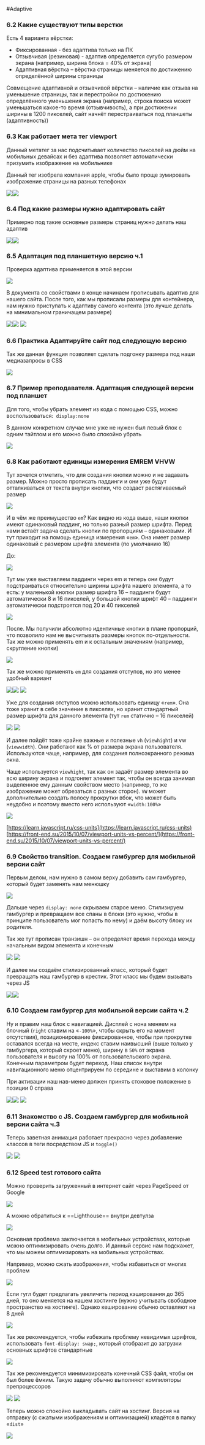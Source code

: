 #Adaptive

### 6.2 Какие существуют типы верстки

Есть 4 варианта вёрстки:

- Фиксированная - без адаптива только на ПК
- Отзывчивая (резиновая) - адаптив определяется сугубо размером экрана (например, ширина блока = 40% от экрана)
- Адаптивная вёрстка – вёрстка страницы меняется по достижению определённой ширины страницы

Совмещение адаптивной и отзывчивой вёрстки – наличие как отзыва на уменьшение страницы, так и перестройки по достижению определённого уменьшения экрана (например, строка поиска может уменьшаться какое-то время (отзывчивость), а при достижении ширины в 1200 пикселей, сайт начнёт перестраиваться под планшеты (адаптивность))

### 6.3 Как работает мета тег viewport

Данный метатег за нас подсчитывает количество пикселей на дюйм на мобильных девайсах и без адаптива позволяет автоматически призумить изображение на мобильнике

Данный тег изобрела компания apple, чтобы было проще зумировать изображение страницы на разных телефонах

![](_png/e119c944da631c371b85e4f2ef12c763.png)![](_png/be91fa16ae4209d1a59b5e5812f822cd.png)

### 6.4 Под какие размеры нужно адаптировать сайт

Примерно под такие основные размеры страниц нужно делать наш адаптив

![](_png/b7993f4f321583f3c80aad5153b28313.png)![](_png/23631bc9551103817b6fa1414ee240b1.png)

### 6.5 Адаптация под планшетную версию ч.1

Проверка адаптива применяется в этой версии

![](_png/e6060de953765c4b30b8217e4dd90458.png)

В документа со свойствами в конце начинаем прописывать адаптив для нашего сайта. После того, как мы прописали размеры для контейнера, нам нужно приступать к адаптиву самого контента (это лучше делать на минимальном граничащем размере)

![](_png/a075b2daae44562ee2b00289756d2adb.png)![](_png/08dff462f677dfdbce819ac07688dc1b.png) ![](_png/67aa6603a468e7867e9a7632b3ec3ebd.png)

### 6.6 Практика Адаптируйте сайт под следующую версию

Так же данная функция позволяет сделать подгонку размера под наши медиазапросы в CSS

![](_png/ea9fe77f0a6f9487ac2bf11af64334b3.png)

### 6.7 Пример преподавателя. Адаптация следующей версии под планшет

Для того, чтобы убрать элемент из кода с помощью CSS, можно воспользоваться:  `display:none`

В данном конкретном случае мне уже не нужен был левый блок с одним тайтлом и его можно было спокойно убрать

![](_png/565a956b2da580db0b166ea2010395e2.png)

### 6.8 Как работают единицы измерения EMREM VHVW

Тут хочется отметить, что для создания кнопки можно и не задавать размер. Можно просто прописать паддинги и они уже будут отталкиваться от текста внутри кнопки, что создаст растягиваемый размер

![](_png/287fb57c484cc82e728e59b4cb208528.png)

И в чём же преимущество `em`? Как видно из кода выше, наши кнопки имеют одинаковый паддинг, но только разный размер шрифта. Перед нами встаёт задача сделать кнопки по пропорциям – одинаковыми. И тут приходит на помощь единица измерения «`em`». Она имеет размер одинаковый с размером шрифта элемента (по умолчанию 16)

До:

![](_png/8c0880c911cd6faf068671547dd6d5f5.png)

Тут мы уже выставляем паддинги через em и теперь они будут подстраиваться относительно ширины шрифта нашего элемента, а то есть: у маленькой кнопки размер шрифта 16 – паддинги будут автоматически 8 и 16 пикселей, у большой кнопки шрифт 40 – паддинги автоматически подстроятся под 20 и 40 пикселей

![](_png/25202e7884da472606079223c2573e29.png)

После. Мы получили абсолютно идентичные кнопки в плане пропорций, что позволило нам не высчитывать размеры кнопок по-отдельности. Так же можно применять em и к остальным значениям (например, скругление кнопки)

![](_png/ff25236b65efe4bc9939f1290ae8b3e6.png)

Так же можно применять `em` для создания отступов, но это менее удобный вариант

![](_png/888e59b8a7129880ce84e513fab08b30.png)![](_png/fe70b6e0974bf81aba2a0d3913bf4b0b.png)
![](_png/cf68c4a3712bd52e105a72258b90a998.png)

Уже для создания отступов можно использовать единицу «`rem`». Она тоже хранит в себе значение в пикселях, но хранит стандартный размер шрифта для данного элемента (тут `rem` статично – 16 пикселей)

![](_png/3bd4d2835ffae07bd41dad719ab44e48.png) ![](_png/7548d5c70df52e8ad782b0fcc90f4bd9.png)

И далее пойдёт тоже крайне важные и полезные `vh` (`viewhight`) и vw (`viewwidth`). Они работают как % от размера экрана пользователя. Используются чаще, например, для создания полноэкранного режима окна.

Чаще используется `viewhight`, так как он задаёт размер элемента во всю ширину экрана и подгоняет элемент так, чтобы он всегда занимал выделенное ему данным свойством место (например, то же изображение может обрезаться с разных сторон). `VW` может дополнительно создать полосу прокрутки вбок, что может быть неудобно и поэтому вместо него используют «`width:100%`»

![](_png/dc25b770ced7f7ec457cf3ebeb55c7fc.png)

[https://learn.javascript.ru/css-units](https://learn.javascript.ru/css-units)
[https://front-end.su/2015/10/07/viewport-units-vs-percent/](https://front-end.su/2015/10/07/viewport-units-vs-percent/)

### 6.9 Свойство transition. Создаем гамбургер для мобильной версии сайт

Первым делом, нам нужно в самом верху добавить сам гамбургер, который будет заменять нам менюшку

![](_png/3b1179462445a7606e06cb0255fffa6e.png)

Дальше через `display: none` скрываем старое меню. Стилизируем гамбургер и превращаем все спаны в блоки (это нужно, чтобы в принципе пользователь мог попасть по нему) и даём высоту блоку их родителя.

Так же тут прописан транзишн – он определяет время перехода между начальным видом элемента и конечным

![](_png/eaa40f668672982291c9ccff1b23809d.png) ![](_png/6e5c92ed7a1d0f06a1af9a4b493243e1.png)

И далее мы создаём стилизированный класс, который будет превращать наш гамбургер в крестик. Этот класс мы будем вызывать через JS

![](_png/ed1ebb96c6de64e579725042df48c8ed.png)![](_png/84ec8b0dfbd4bfee072e7349b7845621.png)

### 6.10 Создаем гамбургер для мобильной версии сайта ч.2

Ну и правим наш блок с навигацией. Дисплей с нона меняем на блочный (`right` ставим на «`-100%`», чтобы скрыть его на момент отсутствия), позиционирование фиксированное, чтобы при прокрутке оставался всегда на месте, индекс ставим наивысший (выше только у гамбургера, который скроет меню), ширину в `50%` от экрана пользователя и высоту на 100% от пользовательского экрана. Конечным параметром будет переход. Наш список внутри навигационного меню отцентрируем по середине и выставим в колонку

При активации наш нав-меню должен принять стоковое положение в позиции 0 справа

![](_png/0d0a5c853b4d9c81c72ce99e5ea75217.png)![](_png/1e20e91f82d797d2d501c88fc53b7cf8.png) ![](_png/060d1956f65eb3f835c48a7a81b6b66f.png)

### 6.11 Знакомство с JS. Создаем гамбургер для мобильной версии сайта ч.3

Теперь заветная анимация работает прекрасно через добавление классов в теги посредством JS и `toggle()`

![](_png/9e8233205b225cd9073c290ba70fe180.png) ![](_png/1f89a439f5dd1676e3d4ab4e34c81c7a.png)

### 6.12 Speed test готового сайта

Можно проверить загруженный в интернет сайт через PageSpeed от Google

![](_png/9c3964119c8a3baa9df4b75f9ad79f5b.png)

А можно обратиться к ==Lighthouse== внутри девтулза

![](_png/af307524ac250baab826049781bd78b8.png)

Основная проблема заключается в мобильных устройствах, которые можно оптимизировать очень долго. И данный сервис нам подскажет, что мы можем оптимизировать на мобильных устройствах.

Например, можно сжать изображения, чтобы избавиться от многих проблем

![](_png/ecb4bf2d2bde311710b8bb412ba43787.png)

Если гугл будет предлагать увеличить период кэширования до 365 дней, то оно меняется на нашем хостинге (нужно учитывать свободное пространство на хостинге). Однако кеширование обычно оставляют на 8 дней

![](_png/2230760b208557c7b5d333d65d1b0e16.png)

Так же рекомендуется, чтобы избежать проблему невидимых шрифтов, использовать `font-display: swap;`, который отобразит до загрузки основных шрифтов стандартные

![](_png/7deb3cd6121528981af64f3426095c86.png)

Так же рекомендуется минимизировать конечный CSS файл, чтобы он был более ёмким. Такую задачу обычно выполняют компиляторы препроцессоров

![](_png/e90239fe845fbe4f1317398262dfbeb8.png) ![](_png/2725af4351df2877cc245cdfd08e180d.png)

Теперь можно спокойно выкладывать сайт на хостинг. Версия на отправку (с сжатыми изображениям и оптимизацией) кладётся в папку «`dist`»

![](_png/a25d2f88a35782e29a9cd344aee1e098.png)
